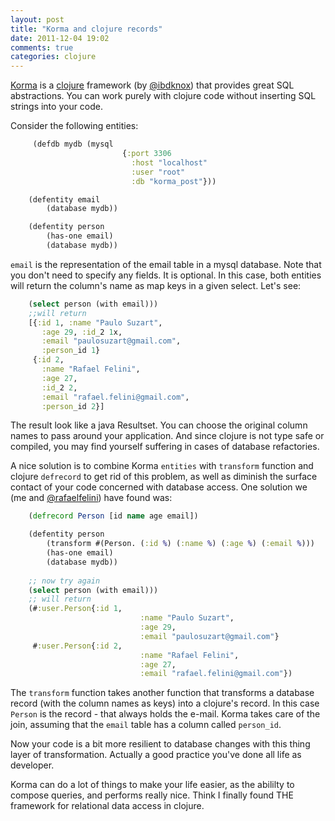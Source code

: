 ```yaml
---
layout: post
title: "Korma and clojure records"
date: 2011-12-04 19:02
comments: true
categories: clojure
---
```

[Korma](http://sqlkorma.com) is a [clojure](http://clojure.org) framework (by [@ibdknox](http://twitter.com/ibdknox)) that provides great SQL abstractions. You can work purely with clojure code without inserting SQL strings into your code.

Consider the following entities:

``` clojure Using defentity 
     (defdb mydb (mysql 
                         {:port 3306 
                           :host "localhost" 
                           :user "root" 
                           :db "korma_post"}))

    (defentity email
	    (database mydb))

    (defentity person 
	    (has-one email)
	    (database mydb))
```

`email` is the representation of the email table in a mysql database. Note that you don't need to specify any fields. It is optional. In this case, both entities will return the column's name as map keys in a given select. Let's see:

``` clojure Selecting your data 
    (select person (with email)))
    ;;will return
    [{:id 1, :name "Paulo Suzart", 
       :age 29, :id_2 1x, 
       :email "paulosuzart@gmail.com", 
       :person_id 1}
     {:id 2, 
       :name "Rafael Felini", 
       :age 27, 
       :id_2 2, 
       :email "rafael.felini@gmail.com", 
       :person_id 2}]
```
The result look like a java Resultset. You can choose the original column names to pass around your application. And since clojure is not type safe or compiled, you may find yourself suffering in cases of database refactories.

A nice solution is to combine Korma `entities` with `transform` function and clojure `defrecord` to get rid of this problem, as well as diminish the surface contact of your code concerned with database access. One solution we (me and [@rafaelfelini](http://twitter.com/rafaelfelini)) have found was:

``` clojure Combining entities with transform and defrecord 
    (defrecord Person [id name age email])

    (defentity person 
	    (transform #(Person. (:id %) (:name %) (:age %) (:email %)))
	    (has-one email)
	    (database mydb))
    
    ;; now try again
    (select person (with email)))
    ;; will return
    (#:user.Person{:id 1, 
                             :name "Paulo Suzart", 
                             :age 29, 
                             :email "paulosuzart@gmail.com"} 
     #:user.Person{:id 2, 
                             :name "Rafael Felini", 
                             :age 27, 
                             :email "rafael.felini@gmail.com"})
```
The `transform` function takes another function that transforms a database record (with the column names as keys) into a clojure's record. In this case `Person` is the record - that always holds the e-mail. Korma takes care of the join, assuming that the `email` table has a column called `person_id`.

Now your code is a bit more resilient to database changes with this thing layer of transformation. Actually a good practice you've done all life as developer.

Korma can do a lot of things to make your life easier, as the abililty to compose queries, and performs really nice. Think I finally found THE framework for relational data access in clojure.

